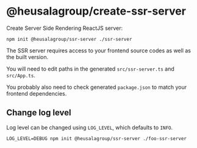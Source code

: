 # @heusalagroup/create-ssr-server

Create Server Side Rendering ReactJS server:

```shell
npm init @heusalagroup/ssr-server ./ssr-server
```

The SSR server requires access to your frontend source codes as well as the built version. 

You will need to edit paths in the generated `src/ssr-server.ts` and `src/App.ts`.

You probably also need to check generated `package.json` to match your frontend dependencies.

## Change log level

Log level can be changed using `LOG_LEVEL`, which defaults to `INFO`.

```shell
LOG_LEVEL=DEBUG npm init @heusalagroup/ssr-server ./foo-ssr-server
```
